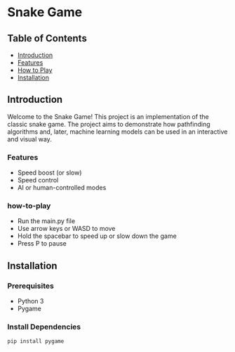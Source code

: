 # Snake Game

## Table of Contents

- [Introduction](#introduction)
- [Features](#features)
- [How to Play](#how-to-play)
- [Installation](#installation)

## Introduction
Welcome to the Snake Game! This project is an implementation of the classic snake game. The project aims to demonstrate how pathfinding algorithms and, later, machine learning models can be used in an interactive and visual way.

### Features
- Speed boost (or slow)
- Speed control
- AI or human-controlled modes

### how-to-play
- Run the main.py file
- Use arrow keys or WASD to move
- Hold the spacebar to speed up or slow down the game
- Press P to pause

## Installation

### Prerequisites
- Python 3
- Pygame

### Install Dependencies
```bash
pip install pygame
```


